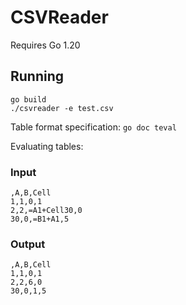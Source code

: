 # CSVReader

Requires Go 1.20

## Running

```
go build
./csvreader -e test.csv
```

Table format specification: `go doc teval`

Evaluating tables:

### Input

```
,A,B,Cell
1,1,0,1
2,2,=A1+Cell30,0
30,0,=B1+A1,5
```

### Output

```
,A,B,Cell
1,1,0,1
2,2,6,0
30,0,1,5
```
